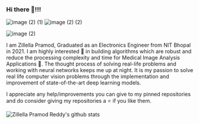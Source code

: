 ### Hi there 👋!!!
![image (2) (1)](https://user-images.githubusercontent.com/63542593/120147890-089c0600-c205-11eb-8122-6bccdd1ed07d.png)
![image (2) (2)](https://user-images.githubusercontent.com/63542593/120154560-a4317480-c20d-11eb-8a77-0a48cae6dfe2.png)

![image (2)](https://user-images.githubusercontent.com/63542593/120153365-43ee0300-c20c-11eb-91f6-7a3f09058b84.png)


I am Zillella Pramod, Graduated as an Electronics Engineer from NIT Bhopal in 2021. I am highly interested 👀 in building algorithms which are robust and reduce the processing complexity and time for Medical Image Analysis Applications 🔭. The thought process of solving real-life problems and working with neural networks keeps me up‌ ‌at‌ ‌night. It is my passion to solve real life computer vision problems through the implementation and improvement of state-of-the-art‌ ‌deep‌ ‌learning‌ ‌models.

I appreciate any help/improvements you can give to my pinned repositories and do consider giving my repositories a ⭐️ if you like them.


![Zillella Pramod Reddy's github stats](https://github-readme-stats.vercel.app/api?username=Pramod04121999&show_icons=true&hide_border=true&line_height=28)
